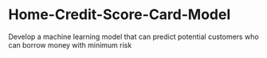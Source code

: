 # Home-Credit-Score-Card-Model
Develop a machine learning model that can predict potential customers who can borrow money with minimum risk
